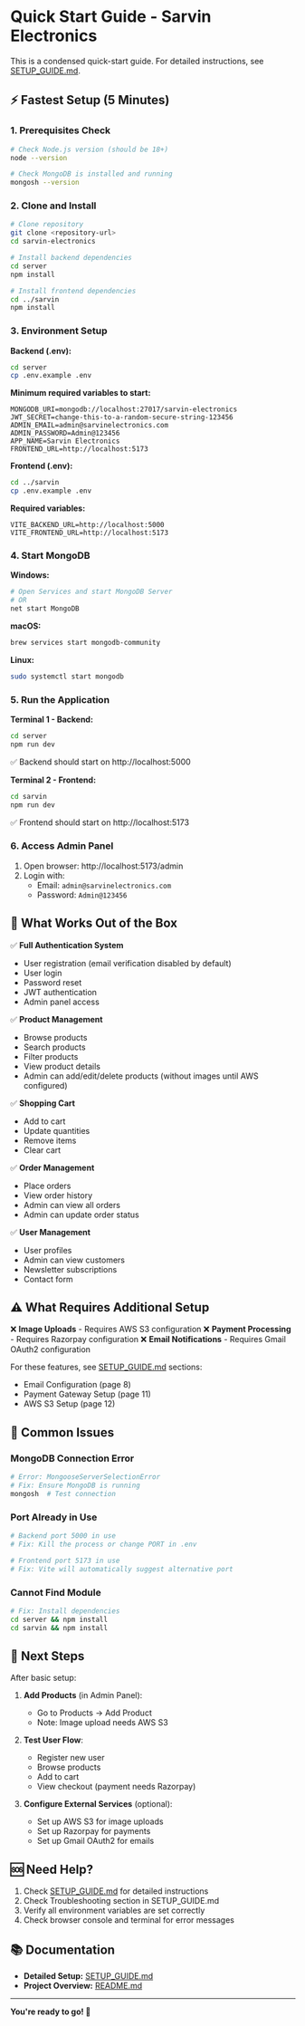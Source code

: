 # Quick Start Guide - Sarvin Electronics

This is a condensed quick-start guide. For detailed instructions, see [SETUP_GUIDE.md](./SETUP_GUIDE.md).

## ⚡ Fastest Setup (5 Minutes)

### 1. Prerequisites Check
```bash
# Check Node.js version (should be 18+)
node --version

# Check MongoDB is installed and running
mongosh --version
```

### 2. Clone and Install

```bash
# Clone repository
git clone <repository-url>
cd sarvin-electronics

# Install backend dependencies
cd server
npm install

# Install frontend dependencies
cd ../sarvin
npm install
```

### 3. Environment Setup

**Backend (.env):**
```bash
cd server
cp .env.example .env
```

**Minimum required variables to start:**
```env
MONGODB_URI=mongodb://localhost:27017/sarvin-electronics
JWT_SECRET=change-this-to-a-random-secure-string-123456
ADMIN_EMAIL=admin@sarvinelectronics.com
ADMIN_PASSWORD=Admin@123456
APP_NAME=Sarvin Electronics
FRONTEND_URL=http://localhost:5173
```

**Frontend (.env):**
```bash
cd ../sarvin
cp .env.example .env
```

**Required variables:**
```env
VITE_BACKEND_URL=http://localhost:5000
VITE_FRONTEND_URL=http://localhost:5173
```

### 4. Start MongoDB

**Windows:**
```bash
# Open Services and start MongoDB Server
# OR
net start MongoDB
```

**macOS:**
```bash
brew services start mongodb-community
```

**Linux:**
```bash
sudo systemctl start mongodb
```

### 5. Run the Application

**Terminal 1 - Backend:**
```bash
cd server
npm run dev
```
✅ Backend should start on http://localhost:5000

**Terminal 2 - Frontend:**
```bash
cd sarvin
npm run dev
```
✅ Frontend should start on http://localhost:5173

### 6. Access Admin Panel

1. Open browser: http://localhost:5173/admin
2. Login with:
   - Email: `admin@sarvinelectronics.com`
   - Password: `Admin@123456`

## 🎯 What Works Out of the Box

✅ **Full Authentication System**
- User registration (email verification disabled by default)
- User login
- Password reset
- JWT authentication
- Admin panel access

✅ **Product Management**
- Browse products
- Search products
- Filter products
- View product details
- Admin can add/edit/delete products (without images until AWS configured)

✅ **Shopping Cart**
- Add to cart
- Update quantities
- Remove items
- Clear cart

✅ **Order Management**
- Place orders
- View order history
- Admin can view all orders
- Admin can update order status

✅ **User Management**
- User profiles
- Admin can view customers
- Newsletter subscriptions
- Contact form

## ⚠️ What Requires Additional Setup

❌ **Image Uploads** - Requires AWS S3 configuration
❌ **Payment Processing** - Requires Razorpay configuration
❌ **Email Notifications** - Requires Gmail OAuth2 configuration

For these features, see [SETUP_GUIDE.md](./SETUP_GUIDE.md) sections:
- Email Configuration (page 8)
- Payment Gateway Setup (page 11)
- AWS S3 Setup (page 12)

## 🐛 Common Issues

### MongoDB Connection Error
```bash
# Error: MongooseServerSelectionError
# Fix: Ensure MongoDB is running
mongosh  # Test connection
```

### Port Already in Use
```bash
# Backend port 5000 in use
# Fix: Kill the process or change PORT in .env

# Frontend port 5173 in use
# Fix: Vite will automatically suggest alternative port
```

### Cannot Find Module
```bash
# Fix: Install dependencies
cd server && npm install
cd sarvin && npm install
```

## 📝 Next Steps

After basic setup:

1. **Add Products** (in Admin Panel):
   - Go to Products → Add Product
   - Note: Image upload needs AWS S3

2. **Test User Flow**:
   - Register new user
   - Browse products
   - Add to cart
   - View checkout (payment needs Razorpay)

3. **Configure External Services** (optional):
   - Set up AWS S3 for image uploads
   - Set up Razorpay for payments
   - Set up Gmail OAuth2 for emails

## 🆘 Need Help?

1. Check [SETUP_GUIDE.md](./SETUP_GUIDE.md) for detailed instructions
2. Check Troubleshooting section in SETUP_GUIDE.md
3. Verify all environment variables are set correctly
4. Check browser console and terminal for error messages

## 📚 Documentation

- **Detailed Setup:** [SETUP_GUIDE.md](./SETUP_GUIDE.md)
- **Project Overview:** [README.md](./README.md)

---

**You're ready to go! 🚀**
